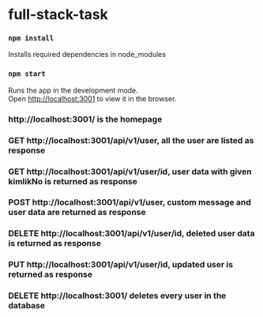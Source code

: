 # full-stack-task

### `npm install`

Installs required dependencies in node_modules

### `npm start`

Runs the app in the development mode.\
Open [http://localhost:3001](http://localhost:3001) to view it in the browser.

### http://localhost:3001/ is the homepage

### GET http://localhost:3001/api/v1/user, all the user are listed as response

### GET http://localhost:3001/api/v1/user/id, user data with given kimlikNo is returned as response

### POST http://localhost:3001/api/v1/user, custom message and user data are returned as response

### DELETE http://localhost:3001/api/v1/user/id, deleted user data is returned as response

### PUT http://localhost:3001/api/v1/user/id, updated user is returned as response

### DELETE http://localhost:3001/ deletes every user in the database
